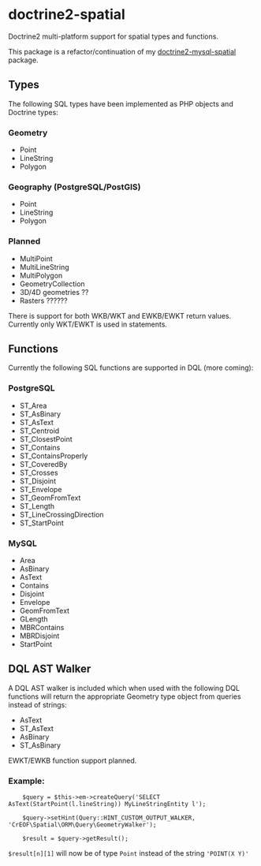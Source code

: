 # doctrine2-spatial

Doctrine2 multi-platform support for spatial types and functions.

This package is a refactor/continuation of my [doctrine2-mysql-spatial](https://github.com/djlambert/doctrine2-mysql-spatial) package.

## Types
The following SQL types have been implemented as PHP objects and Doctrine types:

### Geometry
* Point
* LineString
* Polygon

### Geography (PostgreSQL/PostGIS)
* Point
* LineString
* Polygon

### Planned
* MultiPoint
* MultiLineString
* MultiPolygon
* GeometryCollection
* 3D/4D geometries ??
* Rasters ??????

There is support for both WKB/WKT and EWKB/EWKT return values. Currently only WKT/EWKT is used in statements.

## Functions
Currently the following SQL functions are supported in DQL (more coming):

### PostgreSQL
* ST_Area
* ST_AsBinary
* ST_AsText
* ST_Centroid
* ST_ClosestPoint
* ST_Contains
* ST_ContainsProperly
* ST_CoveredBy
* ST_Crosses
* ST_Disjoint
* ST_Envelope
* ST_GeomFromText
* ST_Length
* ST_LineCrossingDirection
* ST_StartPoint

### MySQL
* Area
* AsBinary
* AsText
* Contains
* Disjoint
* Envelope
* GeomFromText
* GLength
* MBRContains
* MBRDisjoint
* StartPoint

## DQL AST Walker
A DQL AST walker is included which when used with the following DQL functions will return the appropriate Geometry type object from queries instead of strings:

* AsText
* ST_AsText
* AsBinary
* ST_AsBinary

EWKT/EWKB function support planned.

### Example:
        $query = $this->em->createQuery('SELECT AsText(StartPoint(l.lineString)) MyLineStringEntity l');

        $query->setHint(Query::HINT_CUSTOM_OUTPUT_WALKER, 'CrEOF\Spatial\ORM\Query\GeometryWalker');

        $result = $query->getResult();

```$result[n][1]``` will now be of type ```Point``` instead of the string ```'POINT(X Y)'```

